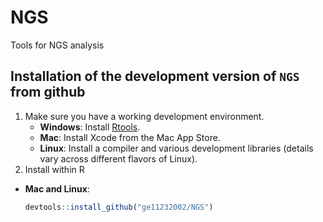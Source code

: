 # NGS
Tools for NGS analysis

## Installation of the development version of `NGS` from github
1. Make sure you have a working development environment.
    * **Windows**: Install [Rtools](http://cran.r-project.org/bin/windows/Rtools/).
    * **Mac**: Install Xcode from the Mac App Store.
    * **Linux**: Install a compiler and various development libraries (details vary across different flavors of Linux).
2. Install within R

* **Mac and Linux**:

  ```R
  devtools::install_github("ge11232002/NGS")
  ```

